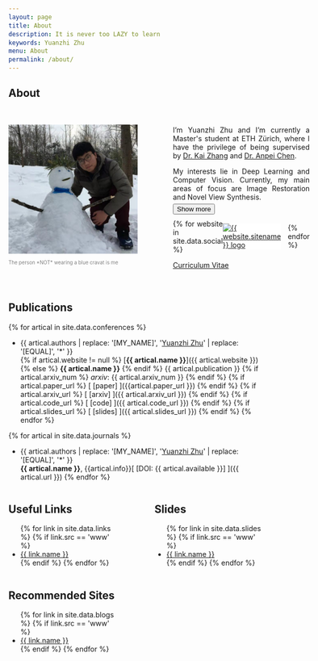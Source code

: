 ```yaml
---
layout: page
title: About
description: It is never too LAZY to learn
keywords: Yuanzhi Zhu
menu: About
permalink: /about/
---
```


<style>
    @media (max-width: 600px) {
        .bio-container {
            flex-direction: column;
        }
        .bio-text {
            margin-left: 10px !important;
            margin-right: 10px !important;
        }
    }
    @media (max-width: 700px) {
        .my_container {
            flex-direction: column;
        }
    }
</style>

## About
<div class="bio-container" style="display: flex; align-items: center;">
    <div class="image-container" style="width: 256px; flex-shrink: 0;">
        <img src="/images/About_Me.jpg" width="256px" height=auto alt="About Me" />
        <p style="color:gray; font-size:0.7em">The person *NOT* wearing a blue cravat is me</p>
    </div>
    <div class="bio-text" style="margin-left: 50px; margin-right: 50px; padding: 20px 20px 20px 20px; text-align: justify;">
        <p style='margin-bottom: 5px;'>I’m Yuanzhi Zhu and I’m currently a Master's student at ETH Zürich, where I have the privilege of being supervised by <a href="https://cszn.github.io/">Dr. Kai Zhang</a> and <a href="https://apchenstu.github.io/">Dr. Anpei Chen</a>.</p>
        <p style='margin-bottom: 5px;'>My interests lie in Deep Learning and Computer Vision. Currently, my main areas of focus are Image Restoration and Novel View Synthesis.</p>
        <div id="extra-bio" style="display: none; margin-bottom: 5px;">
            <p style='margin-bottom: 5px;'>Previously I was a bachelor student in Beihang University, where I had the fortune of being mentored by both Dr. Zhizhong Zhang and Prof. Yue Zhang. Additionally, I had the opportunity to embark on a summer internship in <a href="https://otaniqnm.com/home/">Prof. Otani's lab</a>.</p>
        </div>
        <button id="show-more-button" style='margin-bottom: 10px;'>Show more</button>
        <div style="display: flex; align-items: center;">
            {% for website in site.data.social %}
                <a href="{{ website.url }}" style="margin-right: 13.5px; background-color: white; display: inline-block;">
                    <img src="/assets/logos/{{ website.sitename }}.png" alt="{{ website.sitename }} logo" width="30" height="30" style="vertical-align: middle;"/>
                </a>
            {% endfor %}
        </div>
        <p><a href="/documents/Yuanzhi-Zhu-CV.pdf">Curriculum Vitae</a></p>
    </div>
</div>


## Publications
{% for artical in site.data.conferences %}
* {{ artical.authors | replace: '[MY_NAME]', '<ins>Yuanzhi Zhu</ins>' | replace: '[EQUAL]', '\*' }} <br>
  {% if artical.website != null %} [**{{ artical.name }}**]({{ artical.website }}) {% else %} **{{ artical.name }}** {% endif %}
  {{ artical.publication }} {% if artical.arxiv_num %} *arxiv*: {{ artical.arxiv_num }} {% endif %}
  {% if artical.paper_url %} [ [paper] ]({{artical.paper_url }}) {% endif %} {% if artical.arxiv_url %} [ [arxiv] ]({{ artical.arxiv_url }}) {% endif %} {% if artical.code_url %} [ [code] ]({{ artical.code_url }}) {% endif %} {% if artical.slides_url %} [ [slides] ]({{ artical.slides_url }}) {% endif %}
{% endfor %}

{% for artical in site.data.journals %}
* {{ artical.authors | replace: '[MY_NAME]', '<ins>Yuanzhi Zhu</ins>' | replace: '[EQUAL]', '\*' }} <br>
  **{{ artical.name }}**, {{artical.info}}[ [DOI: {{ artical.available }}] ]({{ artical.url }})
{% endfor %}

<div class="my_container" style="display: flex; justify-content: space-between;">
  <div class="my_column" style="flex: 1; margin-right: 75px;">
    <h2>Useful Links</h2>
    <ul>
      {% for link in site.data.links %}
        {% if link.src == 'www' %}
          <li><a href="{{ link.url }}">{{ link.name }}</a></li>
        {% endif %}
      {% endfor %}
    </ul>
  </div>
  <div class="my_column" style="flex: 1;">
    <h2><a href="https://yuanzhi-zhu.github.io/documents/slides/" style="text-decoration: none; color: inherit;">Slides</a></h2>
    <ul>
      {% for link in site.data.slides %}
        {% if link.src == 'www' %}
          <li><a href="{{ link.url }}">{{ link.name }}</a></li>
        {% endif %}
      {% endfor %}
    </ul>
  </div>
</div>


<div class="my_container" style="display: flex; justify-content: space-between;">
  <div class="my_column" style="flex: 1; margin-right: 75px;">
    <h2>Recommended Sites</h2>
    <ul>
      {% for link in site.data.blogs %}
        {% if link.src == 'www' %}
          <li><a href="{{ link.url }}">{{ link.name }}</a></li>
        {% endif %}
      {% endfor %}
    </ul>
  </div>
  <div class="my_column" style="flex: 1;">
    <!-- <h2>Collaborators</h2>
    <ul>
      {% for link in site.data.collaborators %}
        {% if link.src == 'www' %}
          <li><a href="{{ link.url }}">{{ link.name }}</a></li>
        {% endif %}
      {% endfor %}
    </ul> -->
  </div>
</div>


<script>
document.getElementById("show-more-button").addEventListener("click", function() {
    var extraBio = document.getElementById("extra-bio");
    var button = document.getElementById("show-more-button");
    if (extraBio.style.display === "none") {
        extraBio.style.display = "block";
        button.textContent = "Show less"; // change button text when extra bio is displayed
    } else {
        extraBio.style.display = "none";
        button.textContent = "Show more"; // change button text when extra bio is hidden
    }
});
</script>
